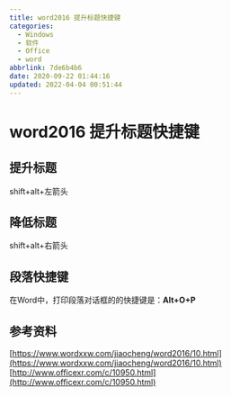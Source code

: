 ```yaml
---
title: word2016 提升标题快捷键
categories: 
  - Windows
  - 软件
  - Office
  - word
abbrlink: 7de6b4b6
date: 2020-09-22 01:44:16
updated: 2022-04-04 00:51:44
---
```

# word2016 提升标题快捷键
## 提升标题
shift+alt+左箭头
## 降低标题
shift+alt+右箭头
## 段落快捷键
在Word中，打印段落对话框的的快捷键是：**Alt+O+P**

## 参考资料
[https://www.wordxxw.com/jiaocheng/word2016/10.html](https://www.wordxxw.com/jiaocheng/word2016/10.html)
[http://www.officexr.com/c/10950.html](http://www.officexr.com/c/10950.html)
